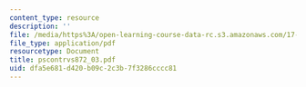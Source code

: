 ```yaml
---
content_type: resource
description: ''
file: /media/https%3A/open-learning-course-data-rc.s3.amazonaws.com/17-872-quantitative-research-in-political-science-and-public-policy-spring-2004/dfa5e681d420b09c2c3b7f3286cccc81_pscontrvs872_03.pdf
file_type: application/pdf
resourcetype: Document
title: pscontrvs872_03.pdf
uid: dfa5e681-d420-b09c-2c3b-7f3286cccc81
---
```

